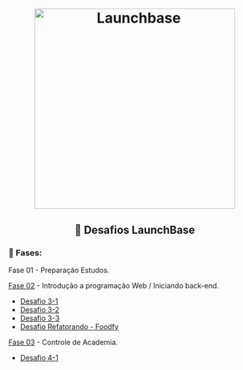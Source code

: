 <h1 align="center">
    <img alt="Launchbase" src="https://storage.googleapis.com/golden-wind/bootcamp-launchbase/logo.png" width="400px" />
</h1>


<h2 align="center">🎯 Desafios LaunchBase</h2>


### 🚀 Fases:
Fase 01 - Preparação Estudos.

[Fase 02](https://github.com/lucasarieiv/LaunchBase/tree/master/Fases/Fase-02) - Introdução a programação Web / Iniciando back-end.
- [Desafio 3-1](https://github.com/lucasarieiv/LaunchBase/tree/master/Fases/Fase-02/Fase02-2/Desafios/Desafio-3-1)
- [Desafio 3-2](https://github.com/lucasarieiv/LaunchBase/tree/master/Fases/Fase-02/Fase02-2/Desafios/Desafio-3-2)
- [Desafio 3-3](https://github.com/lucasarieiv/LaunchBase/tree/master/Fases/Fase-02/Fase02-2/Desafios/Desafio-3-3)
- [Desafio Refatorando - Foodfy](https://github.com/lucasarieiv/LaunchBase/tree/master/Fases/Fase-02/Fase02-1/Desafios/Foodfy)

[Fase 03](https://github.com/lucasarieiv/LaunchBase/tree/master/Fases/Fase-03) - Controle de Academia.
- [Desafio 4-1](https://github.com/lucasarieiv/LaunchBase/tree/master/Fases/Fase-03/Desafios/Desafio-4-1)


